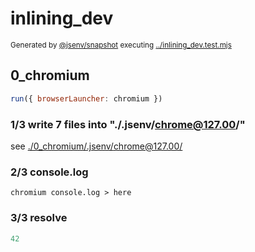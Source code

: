 # inlining_dev

<sub>
  Generated by <a href="https://github.com/jsenv/core/tree/main/packages/independent/snapshot">@jsenv/snapshot</a> executing <a href="../inlining_dev.test.mjs">../inlining_dev.test.mjs</a>
</sub>

## 0_chromium

```js
run({ browserLauncher: chromium })
```

### 1/3 write 7 files into "./.jsenv/chrome@127.00/"

see [./0_chromium/.jsenv/chrome@127.00/](./0_chromium/.jsenv/chrome@127.00/)

### 2/3 console.log

```console
chromium console.log > here
```

### 3/3 resolve

```js
42
```